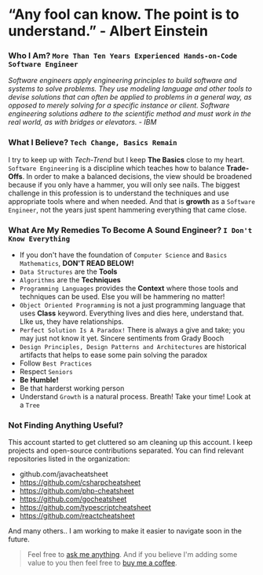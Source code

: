 
# “Any fool can know. The point is to understand.” - Albert Einstein


### Who I Am? `More Than Ten Years Experienced Hands-on-Code Software Engineer`

*Software engineers apply engineering principles to build software and systems to solve problems. They use modeling language and other tools to devise solutions that can often be applied to problems in a general way, as opposed to merely solving for a specific instance or client. Software engineering solutions adhere to the scientific method and must work in the real world, as with bridges or elevators. - IBM*


### What I Believe? `Tech Change, Basics Remain`
I try to keep up with *Tech-Trend* but I keep **The Basics** close to my heart.
`Software Engineering` is a discipline which teaches how to balance **Trade-Offs**.
In order to make a balanced decisions, the view should be broadened because if you only have a hammer, you will only see nails.
The biggest challenge in this profession is to understand the techniques and use appropriate tools where and when needed.
And that is **growth** as a `Software Engineer`, not the years just spent hammering everything that came close.


### What Are My Remedies To Become A Sound Engineer? `I Don't Know Everything`
- If you don't have the foundation of `Computer Science` and `Basics Mathematics`, **DON'T READ BELOW!**
- `Data Structures` are the **Tools**
- `Algorithms` are the **Techniques**
- `Programming Languages` provides the **Context** where those tools and techniques can be used. Else you will be hammering no matter!
- `Object Oriented Programming` is not a just programming language that uses **Class** keyword. Everything lives and dies here, understand that. LIke us, they have relationships.
- `Perfect Solution Is A Paradox!` There is always a give and take; you may just not know it yet. Sincere sentiments from Grady Booch
- `Design Principles, Design Patterns and Architectures` are historical artifacts that helps to ease some pain solving the paradox
- Follow `Best Practices`
- Respect `Seniors`
- **Be Humble!**
- Be that harderst working person
- Understand `Growth` is a natural process. Breath! Take your time! Look at a `Tree`



### Not Finding Anything Useful?
This account started to get cluttered so am cleaning up this account.
I keep projects and open-source contributions separated. You can find relevant repositories listed in the organization:
- github.com/javacheatsheet
- https://github.com/csharpcheatsheet
- https://github.com/php-cheatsheet
- https://github.com/gocheatsheet
- https://github.com/typescriptcheatsheet
- https://github.com/reactcheatsheet

And many others.. I am working to make it easier to navigate soon in the future.


> Feel free to [ask me anything](https://github.com/codeanit/ama/issues).
> And if you believe I'm adding some value to you then feel free to [buy me a coffee](https://www.buymeacoffee.com/anit).


